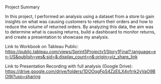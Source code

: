 Project Summary

In this project, I performed an analysis using a dataset from a store to gain insights on what was causing customers to return their orders and how to reduce the volume of returned orders. By analyzing this data, the aim was to determine what is causing returns, build a dashboard to monitor returns, and create a presentation to showcase my analysis. 

Link to Workbook on Tableau Public: https://public.tableau.com/views/Sprint5Projectv1/Story1Final?:language=en-US&publish=yes&:sid=&:display_count=n&:origin=viz_share_link 

Link to Presentation Recording with full analysis (Google Drive): https://drive.google.com/drive/folders/1DOOqgFpS4ZzEILX4vfrrk2yVaO9BOl9i?usp=sharing
